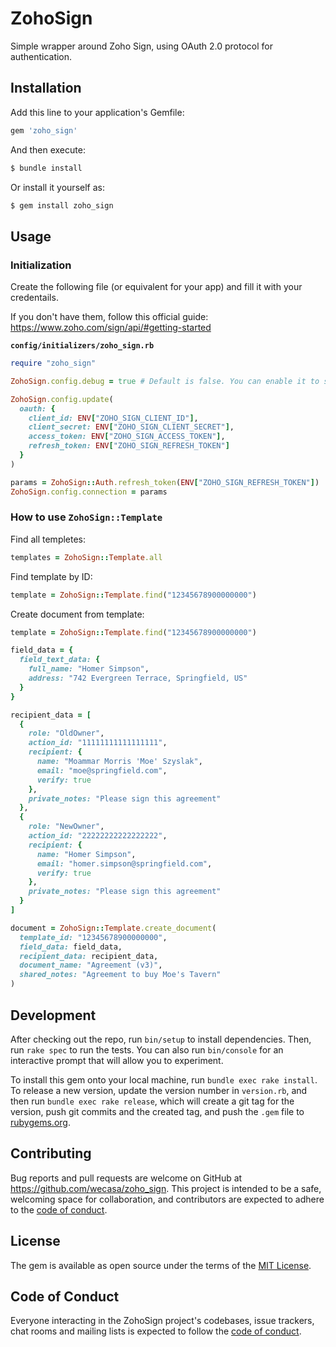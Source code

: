 # ZohoSign

Simple wrapper around Zoho Sign, using OAuth 2.0 protocol for authentication.

## Installation

Add this line to your application's Gemfile:

```ruby
gem 'zoho_sign'
```

And then execute:

```bash
$ bundle install
```

Or install it yourself as:

```bash
$ gem install zoho_sign
```

## Usage

### Initialization

Create the following file (or equivalent for your app) and fill it with your credentails.

If you don't have them, follow this official guide: https://www.zoho.com/sign/api/#getting-started

**`config/initializers/zoho_sign.rb`**
```ruby
require "zoho_sign"

ZohoSign.config.debug = true # Default is false. You can enable it to see the requests made by the Gem.

ZohoSign.config.update(
  oauth: {
    client_id: ENV["ZOHO_SIGN_CLIENT_ID"],
    client_secret: ENV["ZOHO_SIGN_CLIENT_SECRET"],
    access_token: ENV["ZOHO_SIGN_ACCESS_TOKEN"],
    refresh_token: ENV["ZOHO_SIGN_REFRESH_TOKEN"]
  }
)

params = ZohoSign::Auth.refresh_token(ENV["ZOHO_SIGN_REFRESH_TOKEN"])
ZohoSign.config.connection = params
```

### How to use `ZohoSign::Template`

Find all templetes:

```ruby
templates = ZohoSign::Template.all
```

Find template by ID:

```ruby
template = ZohoSign::Template.find("12345678900000000")
```

Create document from template:

```ruby
template = ZohoSign::Template.find("12345678900000000")

field_data = {
  field_text_data: {
    full_name: "Homer Simpson",
    address: "742 Evergreen Terrace, Springfield, US"
  }
}

recipient_data = [
  {
    role: "OldOwner",
    action_id: "11111111111111111",
    recipient: {
      name: "Moammar Morris 'Moe' Szyslak",
      email: "moe@springfield.com",
      verify: true
    },
    private_notes: "Please sign this agreement"
  },
  {
    role: "NewOwner",
    action_id: "22222222222222222",
    recipient: {
      name: "Homer Simpson",
      email: "homer.simpson@springfield.com",
      verify: true
    },
    private_notes: "Please sign this agreement"
  }
]

document = ZohoSign::Template.create_document(
  template_id: "12345678900000000",
  field_data: field_data,
  recipient_data: recipient_data,
  document_name: "Agreement (v3)",
  shared_notes: "Agreement to buy Moe's Tavern"
)
```

## Development

After checking out the repo, run `bin/setup` to install dependencies. Then, run `rake spec` to run the tests. You can also run `bin/console` for an interactive prompt that will allow you to experiment.

To install this gem onto your local machine, run `bundle exec rake install`. To release a new version, update the version number in `version.rb`, and then run `bundle exec rake release`, which will create a git tag for the version, push git commits and the created tag, and push the `.gem` file to [rubygems.org](https://rubygems.org).

## Contributing

Bug reports and pull requests are welcome on GitHub at https://github.com/wecasa/zoho_sign. This project is intended to be a safe, welcoming space for collaboration, and contributors are expected to adhere to the [code of conduct](https://github.com/wecasa/zoho_sign/blob/master/CODE_OF_CONDUCT.md).

## License

The gem is available as open source under the terms of the [MIT License](https://opensource.org/licenses/MIT).

## Code of Conduct

Everyone interacting in the ZohoSign project's codebases, issue trackers, chat rooms and mailing lists is expected to follow the [code of conduct](https://github.com/wecasa/zoho_sign/blob/master/CODE_OF_CONDUCT.md).
